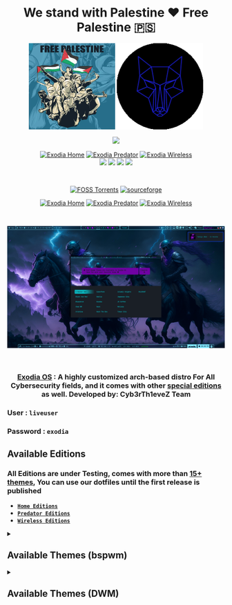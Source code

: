 <h1 align="center"> We stand with Palestine ❤️ Free Palestine 🇵🇸 </h1>
<!-- LOGO -->

<p align="center">
  <a href="https://exodia-os.github.io/exodia-website/"><img src="https://github.com/Exodia-OS/.github/blob/c349a90d0999a8e57a9ef7dfd6a1d916779c5afb/profile/img/free-palestine.png" height="200" width="200" alt="free-palestine"></a>
  <a href="https://exodia-os.github.io/exodia-website/"><img src="https://github.com/Exodia-OS/.github/blob/e1ab4df119651217467731aef92f97226d5c193a/profile/GIFs/logos.gif" height="200" width="200" alt="Exodia"></a>
</p>

<!-- LOGO -->

<p align="center">

  <img src="https://img.shields.io/sourceforge/dt/exodia-releases?label=downloads&logo=sourceforge&color=teal&style=flat-square">
  
</p>

<!-- shields -->

<p align="center">
  <a href="https://github.com/Exodia-OS/exodia-home-ISO" target="_blank"><img alt="Exodia Home" src="https://img.shields.io/github/issues/Exodia-OS/exodia-home-ISO?color=purple&style=for-the-badge"></a>
  <a href="https://github.com/Exodia-OS/exodia-predator-ISO" target="_blank"><img alt="Exodia Predator" src="https://img.shields.io/github/issues/Exodia-OS/exodia-predator-ISO?color=06CCD7&style=for-the-badge"></a>
  <a href="https://github.com/Exodia-OS/exodia-wireless-ISO" target="_blank"><img alt="Exodia Wireless" src="https://img.shields.io/github/issues/Exodia-OS/exodia-wireless-ISO?color=0078E3&style=for-the-badge"></a>

  
  <br/>
  
  <img src="https://img.shields.io/badge/Maintained%3F-Yes-deeppink?style=for-the-badge">
  <img src="https://img.shields.io/github/followers/Exodia-OS?style=for-the-badge&color=E070EF">
  <img src="https://img.shields.io/github/license/Exodia-OS/.github?style=for-the-badge&color=blueviolet">
  <img src="https://img.shields.io/github/stars/Exodia-OS?style=for-the-badge&color=2D0073">
  
</p>

<!-- shields -->

<!-- shields Download -->
  <br/>

<p align="center">
<a href="https://fosstorrents.com/distributions/exodia-os/" target="_blank"><img alt="FOSS Torrents" src="https://img.shields.io/badge/Download-FOSS%20Torrents-05122A?style=for-the-badge&color=5443B8"></a>
  <a href="https://sourceforge.net/projects/exodia-releases/files/" target="_blank"><img alt="sourceforge" src="https://img.shields.io/badge/Download-sourceforge-05122A?style=for-the-badge&color=FF6600"></a>

  <!--
  <a href="https://mega.nz/folder/Uy4m3TpR#kRo4AMlQ4M0c_ZuM2leaig" target="_blank"><img alt="MEGA" src="https://img.shields.io/badge/Download-MEGA-05122A?style=for-the-badge&color=DE040B"></a>
  -->
  
</p>

<p align="center">
  <a href="https://drive.google.com/drive/folders/1R5bZhI8yGfr9Z3Xq_QWnUIK1qvh42a2_?usp=sharing" target="_blank"><img alt="Exodia Home" src="https://img.shields.io/badge/Download-Home%20Edition-05122A?style=for-the-badge&color=purple"></a>
  <a href="https://drive.google.com/drive/folders/1RHyGWLOTf4mtoVpHpGzNOJRZ8UnZI2PR?usp=sharing" target="_blank"><img alt="Exodia Predator" src="https://img.shields.io/badge/Download-Predator%20Edition-05122A?style=for-the-badge&color=06CCD7"></a>
  <a href="https://drive.google.com/drive/folders/1i5AJHBkvmYWlCWQYHKKSlFv5ogmnyW5b?usp=sharing" target="_blank"><img alt="Exodia Wireless" src="https://img.shields.io/badge/Download-Wireless%20Edition-05122A?style=for-the-badge&color=0078E3"></a>
</p>

<!-- shields Download -->

<!-- distro demo -->

</br>

![demo](https://github.com/Exodia-OS/.github/blob/c98ab5afd18776c57fd74081cd234b35b1a1bd74/profile/img/desktop.png)

</br>

<!-- distro demo -->

<!-- distro description -->

<h3 align="center">  <a href="https://exodia-os.github.io/exodia-website/">Exodia OS</a> : A highly customized arch-based distro For All Cybersecurity fields, and it comes with other <a href="#available-editions">special editions</a> as well. Developed by: Cyb3rTh1eveZ Team </h3>

### User : `liveuser`
### Password : `exodia`

<!-- distro description -->


<!-- Available Editions -->

## Available Editions

### All Editions are under Testing, comes with more than [15+ themes](#available-themes), You can use our dotfiles until the first release is published

- [**`Home Editions`**](https://github.com/Exodia-OS/exodia-home-ISO) 
- [**`Predator Editions`**](https://github.com/Exodia-OS/exodia-predator-ISO)
- [**`Wireless Editions`**](https://github.com/Exodia-OS/exodia-wireless-ISO)


<!-- Available Editions -->

<!-- Available Themes Previews -->

<details>
   <summary><h2>Available Themes (bspwm)</h2></summary>
</br>

| Exodia | A Hacker Den |
|--|--|
| ![](https://github.com/Exodia-OS/.github/blob/a9c737a28a359543811d2353d7d25cc07056ffb1/profile/img/exodia.png) | ![](https://github.com/Exodia-OS/.github/blob/a9c737a28a359543811d2353d7d25cc07056ffb1/profile/img/Hacker.png) |

| Red Jungles | Emilia | Chad WM |
|--|--|--|
| ![](https://github.com/Exodia-OS/.github/blob/4ee052ab62c253845deb7d9b5ff2d0618cf7d8e9/profile/GIFs/RedJungles.gif) | ![](https://github.com/Exodia-OS/.github/blob/4ee052ab62c253845deb7d9b5ff2d0618cf7d8e9/profile/GIFs/Emilia.gif) | ![](https://github.com/Exodia-OS/.github/blob/4ee052ab62c253845deb7d9b5ff2d0618cf7d8e9/profile/GIFs/ChadWM.gif) |

| Hack | Black And Red | Rick |
|--|--|--|
| ![](https://github.com/Exodia-OS/.github/blob/4ee052ab62c253845deb7d9b5ff2d0618cf7d8e9/profile/GIFs/Hack.gif) | ![](https://github.com/Exodia-OS/.github/blob/4ee052ab62c253845deb7d9b5ff2d0618cf7d8e9/profile/GIFs/BlackRed.gif) | ![](https://github.com/Exodia-OS/.github/blob/4ee052ab62c253845deb7d9b5ff2d0618cf7d8e9/profile/GIFs/Rick.gif) |

| Hack The Box | BlackArch | Neon |
|--|--|--|
| ![](https://github.com/Exodia-OS/.github/blob/4ee052ab62c253845deb7d9b5ff2d0618cf7d8e9/profile/GIFs/HackTheBox.gif) | ![](https://github.com/Exodia-OS/.github/blob/4ee052ab62c253845deb7d9b5ff2d0618cf7d8e9/profile/GIFs/BlackArch.gif) | ![](https://github.com/Exodia-OS/.github/blob/4ee052ab62c253845deb7d9b5ff2d0618cf7d8e9/profile/GIFs/Neon.gif) |

| JS Coffee | Amarena | Japanese City |
|--|--|--|
| ![](https://github.com/Exodia-OS/.github/blob/4ee052ab62c253845deb7d9b5ff2d0618cf7d8e9/profile/GIFs/JSCoffee.gif) | ![](https://github.com/Exodia-OS/.github/blob/4ee052ab62c253845deb7d9b5ff2d0618cf7d8e9/profile/GIFs/Amarena.gif) | ![](https://github.com/Exodia-OS/.github/blob/4ee052ab62c253845deb7d9b5ff2d0618cf7d8e9/profile/GIFs/JapaneseCity.gif) |

| Tokyo City | VALORANT | Melissa |
|--|--|--|
| ![](https://github.com/Exodia-OS/.github/blob/4ee052ab62c253845deb7d9b5ff2d0618cf7d8e9/profile/GIFs/TokyoCity.gif) | ![](https://github.com/Exodia-OS/.github/blob/4ee052ab62c253845deb7d9b5ff2d0618cf7d8e9/profile/GIFs/VALORANT.gif) | ![](https://github.com/Exodia-OS/.github/blob/4ee052ab62c253845deb7d9b5ff2d0618cf7d8e9/profile/GIFs/Melissa.gif) |

| Cristina | Pamela | CyberPunk |
|--|--|--|
| ![](https://github.com/Exodia-OS/.github/blob/4ee052ab62c253845deb7d9b5ff2d0618cf7d8e9/profile/GIFs/Cristina.gif) | ![](https://github.com/Exodia-OS/.github/blob/4ee052ab62c253845deb7d9b5ff2d0618cf7d8e9/profile/GIFs/Pamela.gif) | ![](https://github.com/Exodia-OS/.github/blob/4ee052ab62c253845deb7d9b5ff2d0618cf7d8e9/profile/GIFs/CyberPunk.gif) |

</details>

<!-- Available Themes Previews -->




<details>
   <summary><h2>Available Themes (DWM)</h2></summary>
</br>

![](https://github.com/Exodia-OS/.github/blob/1f05652be9d765b9f1131c3ac5de7baaf346d4e4/profile/DWM/exodia-dwm.gif)

|  |  |
|--|--|
| ![](https://github.com/Exodia-OS/.github/blob/1f05652be9d765b9f1131c3ac5de7baaf346d4e4/profile/DWM/1.png) | ![](https://github.com/Exodia-OS/.github/blob/1f05652be9d765b9f1131c3ac5de7baaf346d4e4/profile/DWM/2.png) |


| ![](https://github.com/Exodia-OS/.github/blob/1f05652be9d765b9f1131c3ac5de7baaf346d4e4/profile/DWM/3.png) | ![](https://github.com/Exodia-OS/.github/blob/1f05652be9d765b9f1131c3ac5de7baaf346d4e4/profile/DWM/4.png) | ![](https://github.com/Exodia-OS/.github/blob/1f05652be9d765b9f1131c3ac5de7baaf346d4e4/profile/DWM/5.png) |
|--|--|--|
| ![](https://github.com/Exodia-OS/.github/blob/1f05652be9d765b9f1131c3ac5de7baaf346d4e4/profile/DWM/6.png) | ![](https://github.com/Exodia-OS/.github/blob/1f05652be9d765b9f1131c3ac5de7baaf346d4e4/profile/DWM/7.png) | ![](https://github.com/Exodia-OS/.github/blob/1f05652be9d765b9f1131c3ac5de7baaf346d4e4/profile/DWM/8.png) |

</details>

<!-- Available Themes Previews -->
